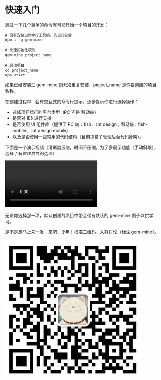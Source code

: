 # 快速入门

通过一下几个简单的命令就可以开始一个项目的开发：

```shell
# 没有安装过命令行工具的，先进行安装
npm i -g gem-mine

# 快速初始化项目
gem-mine project_name

# 启动项目
cd project_name
npm start
```

如果已经安装过 gem-mine 则无须重复安装，project_name 是你要创建的项目名称。

在创建过程中，会有交互式的命令行提示，逐步提示你进行选择操作：

* 选择项目运行的平台类型（PC 还是 移动端）
* 是否对 IE8 进行支持
* 是否使用 UI 组件库（提供了 PC 端：fish、ant design；移动端：fish-mobile、ant design mobile）
* 以及是否使用一些常用的代码结构（目前提供了管理后台代码骨架）。

下面是一个演示视频（清晰度压缩，时间不压缩。为了多展示功能（手动斜眼），选择了有管理后台的选项）

<video src="http://dn-tomjoke.qbox.me/6.mp4" controls preload>
  <div class="not-support">您的浏览器不支持视频播放，<a href="http://dn-tomjoke.qbox.me/6.mp4">请点击下载视频观看</a></div>
</video>

无论你选择那一项，默认创建的项目中带会带有默认的 gem-mine 例子以供学习。

是不是想马上来一发，来吧，少年！扫描二维码，入群讨论（标注 gem-mine）。

<img src="./qrcode.jpg" class="center thumb"/>
